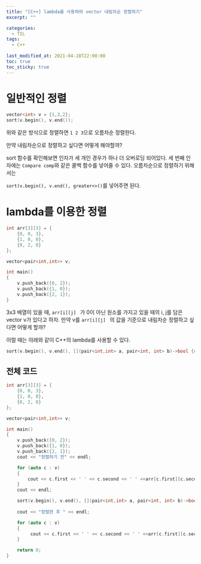 ```yaml
---
title: "[C++] lambda를 사용하여 vector 내림차순 정렬하기"
excerpt: ""

categories:
  - TIL
tags:
  - C++
 
last_modified_at: 2021-04-28T22:00:00
toc: true
toc_sticky: true
---
```




# 일반적인 정렬

```c++
vector<int> v = {1,3,2};
sort(v.begin(), v.end());
```

위와 같은 방식으로 정렬하면 `1 2 3`으로 오름차순 정렬한다.

만약 내림차순으로 정렬하고 싶다면 어떻게 해야할까?

sort 함수를 확인해보면 인자가 세 개인 경우가 하나 더 오버로딩 되어있다. 세 번째 인자에는 `Compare comp`와 같은 콜백 함수를 넣어줄 수 있다. 오름차순으로 정렬하기 위해서는 

`sort(v.begin(), v.end(), greater<>()`를 넣어주면 된다. 



# lambda를 이용한 정렬

```c++
int arr[3][3] = {
    {0, 0, 3},
    {1, 0, 0},
    {0, 2, 0}
};

vector<pair<int,int>> v;

int main()
{
    v.push_back({0, 2});
    v.push_back({1, 0});
    v.push_back({2, 1});
}
```

3x3 배열이 있을 때, `arr[i][j] ` 가 0이 아닌 원소를 가지고 있을 때의 i, j를 담은 vector v가 있다고 하자. 만약 v를 `arr[i][j] ` 의 값을 기준으로 내림차순 정렬하고 싶다면 어떻게 할까?

이럴 때는 아래와 같이 C++의 lambda를 사용할 수 있다.

```c++
sort(v.begin(), v.end(), [](pair<int,int> a, pair<int, int> b)->bool {return arr[a.first][a.second] > arr[b.first][b.second];});
```



## 전체 코드

```c++
int arr[3][3] = {
    {0, 0, 3},
    {1, 0, 0},
    {0, 2, 0}
};

vector<pair<int,int>> v;

int main()
{
    v.push_back({0, 2});
    v.push_back({1, 0});
    v.push_back({2, 1});
    cout << "정렬하기 전" << endl;

    for (auto c : v)
    {
        cout << c.first << ' ' << c.second << ' ' <<arr[c.first][c.second] << endl;
    }
    cout << endl;

    sort(v.begin(), v.end(), [](pair<int,int> a, pair<int, int> b)->bool {return arr[a.first][a.second] > arr[b.first][b.second];});
    
    cout << "정렬한 후 " << endl;

    for (auto c : v)
    {
         cout << c.first << ' ' << c.second << ' ' <<arr[c.first][c.second] << endl;
    }

    return 0;
}
```



